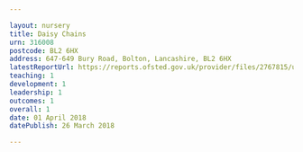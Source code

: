 ```yaml
---

layout: nursery
title: Daisy Chains
urn: 316008
postcode: BL2 6HX
address: 647-649 Bury Road, Bolton, Lancashire, BL2 6HX
latestReportUrl: https://reports.ofsted.gov.uk/provider/files/2767815/urn/316008.pdf
teaching: 1
development: 1
leadership: 1
outcomes: 1
overall: 1
date: 01 April 2018 
datePublish: 26 March 2018

---
```

